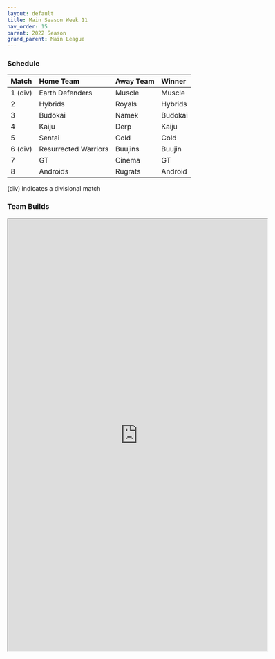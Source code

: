 ```yaml
---
layout: default
title: Main Season Week 11
nav_order: 15
parent: 2022 Season
grand_parent: Main League
---
```

### Schedule

| Match   | Home Team            | Away Team | Winner  |
|:--------|:---------------------|:----------|:--------|
| 1 (div) | Earth Defenders      | Muscle    | Muscle  |
| 2       | Hybrids              | Royals    | Hybrids |
| 3       | Budokai              | Namek     | Budokai |
| 4       | Kaiju                | Derp      | Kaiju   |
| 5       | Sentai               | Cold      | Cold    |
| 6 (div) | Resurrected Warriors | Buujins   | Buujin  |
| 7       | GT                   | Cinema    | GT      |
| 8       | Androids             | Rugrats   | Android |

(div) indicates a divisional match

### Team Builds 

<iframe width=600 height=1000 scrolling="yes" src="https://docs.google.com/document/d/e/2PACX-1vTjGR1dI3oIAKICrNSY1yKw-6GZw2TeNv4kO5X7n8yiwfTOIQs6e73UXhOwNjDhhyzP3U4Cw8A_CpOm/pub?embedded=true"></iframe>
